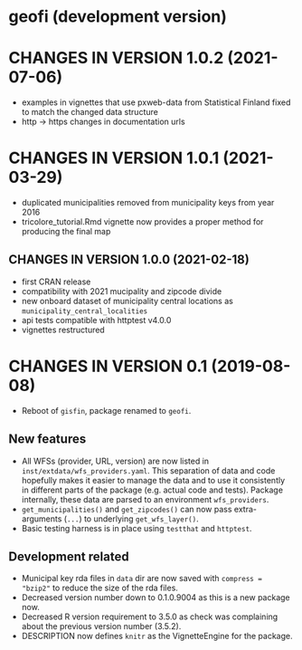 # geofi (development version)

# CHANGES IN VERSION 1.0.2 (2021-07-06)

- examples in vignettes that use pxweb-data from Statistical Finland fixed to match the changed data structure
- http -> https changes in documentation urls


# CHANGES IN VERSION 1.0.1 (2021-03-29)

- duplicated municipalities removed from municipality keys from year 2016
- tricolore_tutorial.Rmd vignette now provides a proper method for producing the final map


## CHANGES IN VERSION 1.0.0 (2021-02-18)

- first CRAN release
- compatibility with 2021 mucipality and zipcode divide
- new onboard dataset of municipality central locations as `municipality_central_localities`
- api tests compatible with httptest v4.0.0
- vignettes restructured

# CHANGES IN VERSION 0.1 (2019-08-08)

- Reboot of `gisfin`, package renamed to `geofi`.

## New features

- All WFSs (provider, URL, version) are now listed in 
  `inst/extdata/wfs_providers.yaml`. This separation of data and code hopefully
  makes it easier to manage the data and to use it consistently in different 
  parts of the package (e.g. actual code and tests). Package internally, these
  data are parsed to an environment `wfs_providers`.
- `get_municipalities()` and `get_zipcodes()` can now pass extra-arguments 
  (`...`) to underlying `get_wfs_layer()`. 
- Basic testing harness is in place using `testthat` and `httptest`.

## Development related

- Municipal key rda files in `data` dir are now saved with `compress = "bzip2"`
  to reduce the size of the rda files.
- Decreased version number down to 0.1.0.9004 as this is a new package now.
- Decreased R version requirement to 3.5.0 as check was complaining about the
  previous version number (3.5.2).
- DESCRIPTION now defines `knitr` as the VignetteEngine for the package.

